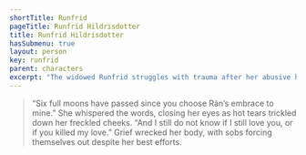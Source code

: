 ```yaml
---
shortTitle: Runfrid
pageTitle: Runfrid Hildrisdotter
title: Runfrid Hildrisdotter
hasSubmenu: true
layout: person
key: runfrid
parent: characters
excerpt: "The widowed Runfrid struggles with trauma after her abusive husband committed suicide. How can she heal while protecting the family honour?"
---
```


> “Six full moons have passed since you choose Rán’s embrace to mine.” She whispered the words, closing her eyes as hot tears trickled down her freckled cheeks. “And I still do not know if I still love you, or if you killed my love.” Grief wrecked her body, with sobs forcing themselves out despite her best efforts.
